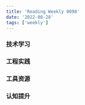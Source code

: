 ```yaml
---
title: 'Reading Weekly 0098'
date: '2022-08-28'
tags: ['weekly']
---
```


### 技术学习

### 工程实践

### 工具资源

### 认知提升
